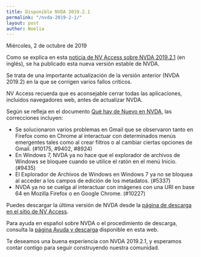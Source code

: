 ```yaml
---
title: Disponible NVDA 2019.2.1
permalink: "/nvda-2019-2-1/"
layout: post
author: Noelia
---
```


<footer>Miércoles, 2 de octubre de 2019</footer>

Como se explica en esta [noticia de NV Access sobre NVDA 2019.2.1](https://www.nvaccess.org/post/nvda-2019-2-1-released/) (en inglés), se ha publicado esta nueva versión estable de NVDA.

Se trata de una importante actualización de la versión anterior (NVDA 2019.2) en la que se corrigen varios fallos críticos.

NV Access recuerda que es aconsejable cerrar todas las aplicaciones, incluidos navegadores web, antes de actualizar NVDA.

Según se refleja en el documento [Qué hay de Nuevo en NVDA](https://nvdaes.github.io/changes.html), las correcciones incluyen:

- Se solucionaron varios problemas en Gmail que se observaron tanto en Firefox como en Chrome al interactuar con determinados menús emergentes tales como al crear filtros o al cambiar ciertas opciones de Gmail. (#10175, #9402, #8924)
- En Windows 7, NVDA ya no hace que el explorador de archivos de Windows se bloquee cuando se utilice el ratón en el menú Inicio. (#9435)
- El Explorador de Archivos de Windows en Windows 7 ya no se bloquea al acceder a los campos de edición de los metadatos. (#5337)
- NVDA ya no se cuelga al interactuar con imágenes con una URI en base 64 en Mozilla Firefox o en Google Chrome. (#10227)

Puedes descargar la última versión de NVDA desde la [página de descarga en el sitio de NV Access](https://www.nvaccess.org/download/).

Para ayuda en español sobre NVDA o el procedimiento de descarga, consulta la [página Ayuda y descarga](https://nvdaes.github.io/ayuda/) disponible en esta web.
 
Te deseamos una buena experiencia con NVDA 2019.2.1, y esperamos contar contigo para seguir construyendo nuestra comunidad.
